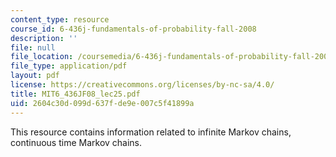 ```yaml
---
content_type: resource
course_id: 6-436j-fundamentals-of-probability-fall-2008
description: ''
file: null
file_location: /coursemedia/6-436j-fundamentals-of-probability-fall-2008/2604c30d099d637fde9e007c5f41899a_MIT6_436JF08_lec25.pdf
file_type: application/pdf
layout: pdf
license: https://creativecommons.org/licenses/by-nc-sa/4.0/
title: MIT6_436JF08_lec25.pdf
uid: 2604c30d-099d-637f-de9e-007c5f41899a
---
```

This resource contains information related to infinite Markov chains, continuous time Markov chains.